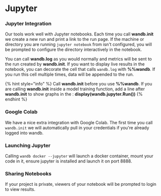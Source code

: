 # Jupyter

### Jupyter Integration

Our tools work well with Jupyter notebooks. Each time you call **wandb.init** we create a new run and print a link to the run page. If the machine or directory you are running `jupyter notebook` from isn't configured, you will be prompted to configure the directory interactively in the notebook.

You can call **wandb.log** as you would normally and metrics will be sent to the run created by **wandb.init**. If you want to display live results in the notebook, you can decorate the cell that calls `wandb.log` with **%%wandb**. If you run this cell multiple times, data will be appended to the run.

{% hint style="info" %}
Call **wandb.init** before you use **%%wandb**. If you are calling **wandb.init** inside a model training function, add a line after **wandb.init** to show graphs in the : **display\(wandb.jupyter.Run\(\)\)**
{% endhint %}

### Google Colab

We have a nice extra integration with Google Colab. The first time you call `wandb.init` we will automatically pull in your credentials if you're already logged into wandb.

### Launching Jupyter

Calling `wandb docker --jupyter` will launch a docker container, mount your code in it, ensure jupyter is installed and launch it on port 8888.

### Sharing Notebooks

If your project is private, viewers of your notebook will be prompted to login to view results.


